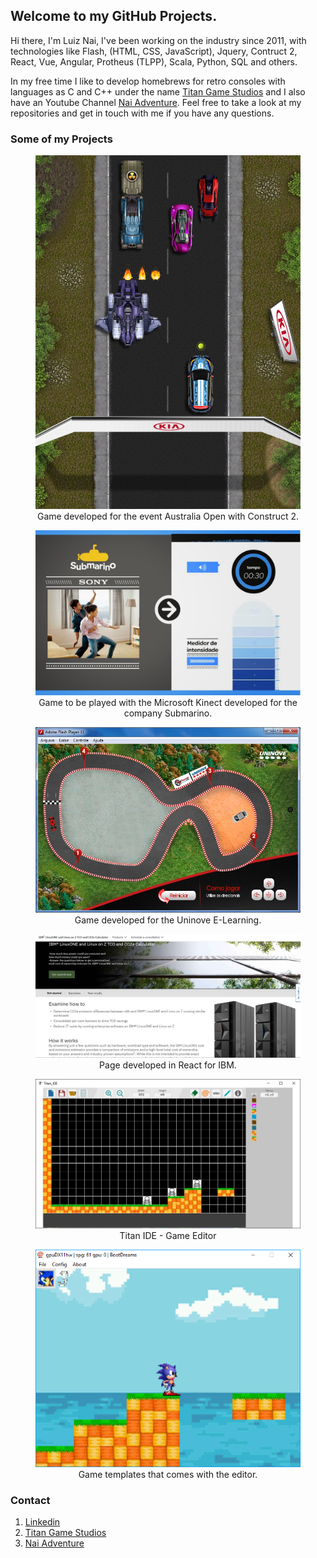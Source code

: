 ## Welcome to my GitHub Projects.

Hi there, I'm Luiz Nai, I've been working on the industry since 2011, with technologies like Flash, (HTML, CSS, JavaScript), Jquery, Contruct 2, React, Vue, Angular, Protheus (TLPP), Scala, Python, SQL and others.

In my free time I like to develop homebrews for retro consoles with languages as C and C++ under the name [Titan Game Studios](https://titangamestudioscom.wordpress.com/) and I also have an Youtube Channel [Nai Adventure](https://www.youtube.com/@NaiAdventure). Feel free to take a look at my repositories and get in touch with me if you have any questions.

### Some of my Projects
<!-- PROJECT LOGO -->

<div align="center">
  <figure>
    <img src="images/Game_elements_01_ipad_HD_v4.jpg" alt="Australian Open Game">
    <figcaption>Game developed for the event Australia Open with Construct 2.</figcaption>
  </figure>  
  <figure>
    <img src="images/Submarino.jpg" alt="Kinect game - Submarino">
    <figcaption>Game to be played with the Microsoft Kinect developed for the company Submarino.</figcaption>
  </figure>
  <figure>
    <img src="images/f1.jpg" alt="F1">
    <figcaption>Game developed for the Uninove E-Learning.</figcaption>
  </figure>  
  <figure>
    <img src="images/LinuxOne.jpg" alt="Linux One">
    <figcaption>Page developed in React for IBM.</figcaption>
  </figure>      
  <figure>
    <img src="images/titanide.jpg" alt="Titan IDE">
    <figcaption>Titan IDE - Game Editor </figcaption>
  </figure>
  <figure>
    <img src="images/Templates.png" alt="Titan IDE - Templates">
    <figcaption>Game templates that comes with the editor.</figcaption>
  </figure>    
</div>


### Contact

1. [Linkedin](https://www.linkedin.com/in/luiz-nai/)
2. [Titan Game Studios](https://titangamestudioscom.wordpress.com/)
3. [Nai Adventure](https://www.youtube.com/@NaiAdventure)
